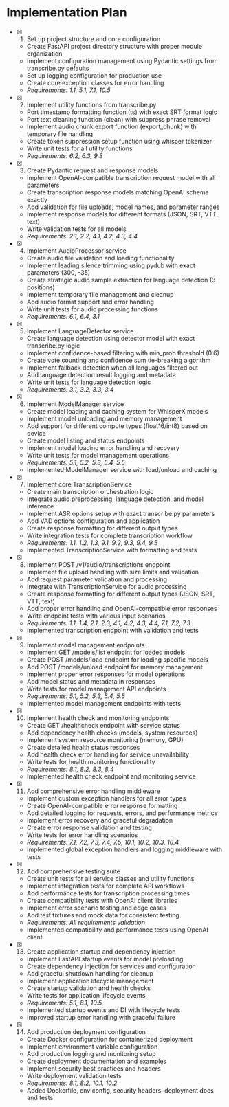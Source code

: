 # Implementation Plan

- [x] 1. Set up project structure and core configuration
  - Create FastAPI project directory structure with proper module organization
  - Implement configuration management using Pydantic settings from transcribe.py defaults
  - Set up logging configuration for production use
  - Create core exception classes for error handling
  - _Requirements: 1.1, 5.1, 7.1, 10.5_

- [x] 2. Implement utility functions from transcribe.py
  - Port timestamp formatting function (ts) with exact SRT format logic
  - Port text cleaning function (clean) with suppress phrase removal
  - Implement audio chunk export function (export_chunk) with temporary file handling
  - Create token suppression setup function using whisper tokenizer
  - Write unit tests for all utility functions
  - _Requirements: 6.2, 6.3, 9.3_

- [x] 3. Create Pydantic request and response models
  - Implement OpenAI-compatible transcription request model with all parameters
  - Create transcription response models matching OpenAI schema exactly
  - Add validation for file uploads, model names, and parameter ranges
  - Implement response models for different formats (JSON, SRT, VTT, text)
  - Write validation tests for all models
  - _Requirements: 2.1, 2.2, 4.1, 4.2, 4.3, 4.4_

- [x] 4. Implement AudioProcessor service
  - Create audio file validation and loading functionality
  - Implement leading silence trimming using pydub with exact parameters (300, -35)
  - Create strategic audio sample extraction for language detection (3 positions)
  - Implement temporary file management and cleanup
  - Add audio format support and error handling
  - Write unit tests for audio processing functions
  - _Requirements: 6.1, 6.4, 3.1_

- [x] 5. Implement LanguageDetector service
  - Create language detection using detector model with exact transcribe.py logic
  - Implement confidence-based filtering with min_prob threshold (0.6)
  - Create vote counting and confidence sum tie-breaking algorithm
  - Implement fallback detection when all languages filtered out
  - Add language detection result logging and metadata
  - Write unit tests for language detection logic
  - _Requirements: 3.1, 3.2, 3.3, 3.4_

- [x] 6. Implement ModelManager service
  - Create model loading and caching system for WhisperX models
  - Implement model unloading and memory management
  - Add support for different compute types (float16/int8) based on device
  - Create model listing and status endpoints
  - Implement model loading error handling and recovery
  - Write unit tests for model management operations
  - _Requirements: 5.1, 5.2, 5.3, 5.4, 5.5_
  - Implemented ModelManager service with load/unload and caching

- [x] 7. Implement core TranscriptionService
  - Create main transcription orchestration logic
  - Integrate audio preprocessing, language detection, and model inference
  - Implement ASR options setup with exact transcribe.py parameters
  - Add VAD options configuration and application
  - Create response formatting for different output types
  - Write integration tests for complete transcription workflow
  - _Requirements: 1.1, 1.2, 1.3, 9.1, 9.2, 9.3, 9.4, 9.5_
  - Implemented TranscriptionService with formatting and tests

- [x] 8. Implement POST /v1/audio/transcriptions endpoint
  - Implement file upload handling with size limits and validation
  - Add request parameter validation and processing
  - Integrate with TranscriptionService for audio processing
  - Create response formatting for different output types (JSON, SRT, VTT, text)
  - Add proper error handling and OpenAI-compatible error responses
  - Write endpoint tests with various input scenarios
  - _Requirements: 1.1, 1.4, 2.1, 2.3, 4.1, 4.2, 4.3, 4.4, 7.1, 7.2, 7.3_
  - Implemented transcription endpoint with validation and tests

- [x] 9. Implement model management endpoints
  - Implement GET /models/list endpoint for loaded models
  - Create POST /models/load endpoint for loading specific models
  - Add POST /models/unload endpoint for memory management
  - Implement proper error responses for model operations
  - Add model status and metadata in responses
  - Write tests for model management API endpoints
  - _Requirements: 5.1, 5.2, 5.3, 5.4, 5.5_
  - Implemented model management endpoints with tests

- [x] 10. Implement health check and monitoring endpoints
  - Create GET /healthcheck endpoint with service status
  - Add dependency health checks (models, system resources)
  - Implement system resource monitoring (memory, GPU)
  - Create detailed health status responses
  - Add health check error handling for service unavailability
  - Write tests for health monitoring functionality
  - _Requirements: 8.1, 8.2, 8.3, 8.4_
  - Implemented health check endpoint and monitoring service

- [x] 11. Add comprehensive error handling middleware
  - Implement custom exception handlers for all error types
  - Create OpenAI-compatible error response formatting
  - Add detailed logging for requests, errors, and performance metrics
  - Implement error recovery and graceful degradation
  - Create error response validation and testing
  - Write tests for error handling scenarios
  - _Requirements: 7.1, 7.2, 7.3, 7.4, 7.5, 10.1, 10.2, 10.3, 10.4_
  - Implemented global exception handlers and logging middleware with tests

- [x] 12. Add comprehensive testing suite
  - Create unit tests for all service classes and utility functions
  - Implement integration tests for complete API workflows
  - Add performance tests for transcription processing times
  - Create compatibility tests with OpenAI client libraries
  - Implement error scenario testing and edge cases
  - Add test fixtures and mock data for consistent testing
  - _Requirements: All requirements validation_
  - Implemented compatibility and performance tests using OpenAI client

- [x] 13. Create application startup and dependency injection
  - Implement FastAPI startup events for model preloading
  - Create dependency injection for services and configuration
  - Add graceful shutdown handling for cleanup
  - Implement application lifecycle management
  - Create startup validation and health checks
  - Write tests for application lifecycle events
  - _Requirements: 5.1, 8.1, 10.5_
  - Implemented startup events and DI with lifecycle tests
  - Improved startup error handling with graceful failure

- [x] 14. Add production deployment configuration
  - Create Docker configuration for containerized deployment
  - Implement environment variable configuration
  - Add production logging and monitoring setup
  - Create deployment documentation and examples
  - Implement security best practices and headers
  - Write deployment validation tests
  - _Requirements: 8.1, 8.2, 10.1, 10.2_
  - Added Dockerfile, env config, security headers, deployment docs and tests

